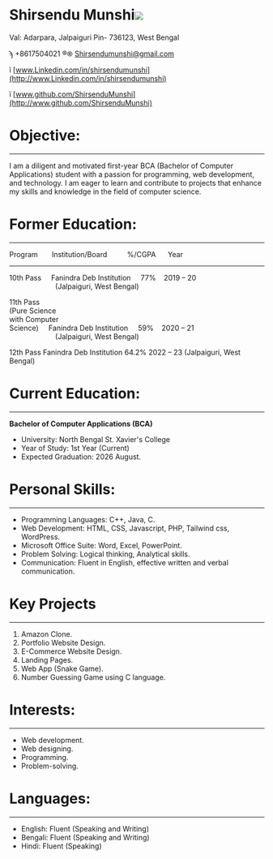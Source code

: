 # **Shirsendu Munshi**![](RackMultipart20230813-1-r86odr_html_bfa02d7997c549d8.png)

Val: Adarpara, Jalpaiguri Pin- 736123, West Bengal

ϡ +8617504021 ®֍ [Shirsendumunshi@gmail.com](mailto:Shirsendumunshi@gmail.com)

ї [www.Linkedin.com/in/shirsendumunshi](http://www.Linkedin.com/in/shirsendumunshi)

ї [www.github.com/ShirsenduMunshi](http://www.github.com/ShirsenduMunshi)

# **Objective:**
***
I am a diligent and motivated first-year BCA (Bachelor of Computer Applications) student with a passion for programming, web development, and technology. I am eager to learn and contribute to projects that enhance my skills and knowledge in the field of computer science.

# **Former**  **Education:**
***
Program&nbsp;&nbsp;&nbsp;&nbsp;&nbsp;&nbsp;&nbsp;Institution/Board&nbsp;&nbsp;&nbsp;&nbsp;&nbsp;&nbsp;&nbsp;&nbsp;&nbsp;&nbsp;%/CGPA&nbsp;&nbsp;&nbsp;&nbsp;&nbsp;&nbsp;Year
***
10th Pass&nbsp;&nbsp;&nbsp;&nbsp;&nbsp;Fanindra Deb Institution&nbsp;&nbsp;&nbsp;&nbsp;&nbsp;77%&nbsp;&nbsp;&nbsp;&nbsp;2019 – 20<br>&nbsp;&nbsp;&nbsp;&nbsp;&nbsp;&nbsp;&nbsp;&nbsp;&nbsp;&nbsp;&nbsp;&nbsp;&nbsp;&nbsp;&nbsp;&nbsp;&nbsp;&nbsp;&nbsp;&nbsp;&nbsp;&nbsp;&nbsp;(Jalpaiguri, West Bengal)

11th Pass<br>(Pure Science <br>with Computer<br> Science)&nbsp;&nbsp;&nbsp;&nbsp;&nbsp;Fanindra Deb Institution&nbsp;&nbsp;&nbsp;&nbsp;&nbsp;59%&nbsp;&nbsp;&nbsp;&nbsp;2020 – 21<br>&nbsp;&nbsp;&nbsp;&nbsp;&nbsp;&nbsp;&nbsp;&nbsp;&nbsp;&nbsp;&nbsp;&nbsp;&nbsp;&nbsp;&nbsp;&nbsp;&nbsp;&nbsp;&nbsp;&nbsp;&nbsp;&nbsp;&nbsp;(Jalpaiguri, West Bengal)

12th Pass      Fanindra Deb Institution     64.2%   2022 – 23
                (Jalpaiguri, West Bengal)

# **Current Education:**
***
**Bachelor of Computer Applications (BCA)**

- University: North Bengal St. Xavier's College
- Year of Study: 1st Year (Current)
- Expected Graduation: 2026 August.

# **Personal Skills:**
***
- Programming Languages: C++, Java, C.
- Web Development: HTML, CSS, Javascript, PHP, Tailwind css, WordPress.
- Microsoft Office Suite: Word, Excel, PowerPoint.
- Problem Solving: Logical thinking, Analytical skills.
- Communication: Fluent in English, effective written and verbal communication.

# **Key Projects**
***
1. Amazon Clone.
2. Portfolio Website Design.
3. E-Commerce Website Design.
4. Landing Pages.
5. Web App (Snake Game).
6. Number Guessing Game using C language.

# **Interests:**
***
- Web development.
- Web designing.
- Programming.
- Problem-solving.

# **Languages:**
***
- English: Fluent (Speaking and Writing)
- Bengali: Fluent (Speaking and Writing)
- Hindi: Fluent (Speaking)